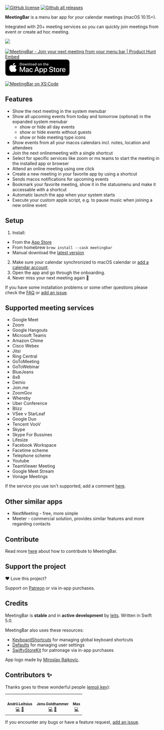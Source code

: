 [![GitHub license](https://img.shields.io/github/license/leits/MeetingBar.svg)](https://github.com/leits/MeetingBar/blob/master/LICENSE)
[![Github all releases](https://img.shields.io/github/downloads/leits/MeetingBar/total.svg)](https://GitHub.com/leits/MeetingBar/releases/)

**MeetingBar** is a menu bar app for your calendar meetings (macOS 10.15+).

Integrated with 20+ meeting services so you can quickly join meetings from event or create ad hoc meeting.

<img src="https://github.com/leits/MeetingBar/blob/master/screenshot.png" width="700">

<a href="https://www.producthunt.com/posts/meetingbar?utm_source=badge-featured&utm_medium=badge&utm_souce=badge-meetingbar" target="_blank"><img src="https://api.producthunt.com/widgets/embed-image/v1/featured.svg?post_id=203807&theme=light" alt="MeetingBar - Join your next meeting from your menu bar | Product Hunt Embed" style="width: 250px; height: 54px;" width="250px" height="54px" /></a>
[![Download on the Mac App Store](mas_badge.png)](https://apps.apple.com/us/app/id1532419400)

[![MeetingBar on XS:Code](https://xscode.com/assets/promo-banner.svg)](https://xscode.com/leits/MeetingBar)

## Features

* Show the next meeting in the system menubar
* Show all upcoming events from today and tomorrow (optional) in the expanded system menubar 
  * show or hide all day events
  * show or hide events without guests
  * show or hide meeting type icons 
* Show events from all your macos calendars incl. notes, location and attendees
* Join the next onlinemeeting with a single shortcut
* Select for specific services like zoom or ms teams to start the meeting in the installed app or browser
* Attend an online meeting using one click
* Create a new meeting in your favorite app by using a shortcut
* Sends macos notifications for upcoming events
* Bookmark your favorite meeting, show it in the statusmenu and make it accessable with a shortcut
* Automatic launch the app when your system starts 
* Execute your custom apple script, e.g. to pause music when joining a new online event 

## Setup

1. Install:
  * From the [App Store](https://apps.apple.com/us/app/id1532419400)
  * From homebrew `brew install --cask meetingbar`
  * Manual download the [latest version](https://github.com/leits/MeetingBar/releases/latest/download/MeetingBar.dmg)
2. Make sure your calendar synchronized to macOS calendar or [add a calendar account](https://support.apple.com/guide/calendar/add-or-delete-calendar-accounts-icl4308d6701/mac).
3. Open the app and go through the onboarding.
4. Never miss your next meeting again :tada:

If you have some installation problems or some other questions please check the [FAQ](../../wiki/FAQ) or [add an issue](https://github.com/leits/MeetingBar/issues/new).

## Supported meeting services

* Google Meet
* Zoom
* Google Hangouts
* Microsoft Teams
* Amazon Chime
* Cisco Webex
* Jitsi
* Ring Central
* GoToMeeting
* GoToWebinar
* BlueJeans
* 8x8
* Demio
* Join.me
* ZoomGov
* Whereby
* Uber Conference
* Blizz
* VSee
v StarLeaf
* Google Duo
* Tencent VooV
* Skype
* Skype For Bussines
* Lifesize
* Facebook Workspace
* Facetime scheme
* Telephone scheme
* Youtube
* TeamViewer Meeting
* Google Meet Stream
* Vonage Meetings


If the service you use isn't supported, add a comment [here](https://github.com/leits/MeetingBar/discussions/108).


## Other similar apps

* NextMeeting - free, more simple
* Meeter - commercial solution, provides similar features and more regarding contacts

## Contribute

Read more [here](CONTRIBUTING.md) about how to contribute to MeetingBar.

## Support the project

❤️ Love this project?

Support on [Patreon](https://www.patreon.com/meetingbar) or via in-app purchases.

## Credits

MeetingBar is **stable** and in **active development** by [leits](https://github.com/leits). Written in Swift 5.0.

MeetingBar also uses these resources:
* [KeyboardShortcuts](https://github.com/sindresorhus/KeyboardShortcuts) for managing global keyboard shortcuts
* [Defaults](https://github.com/sindresorhus/Defaults) for managing user settings
* [SwiftyStoreKit](https://github.com/bizz84/SwiftyStoreKit) for patronage via in-app purchases

App logo made by [Miroslav Rajkovic](https://www.rajkovic.co/).

## Contributors ✨

Thanks goes to these wonderful people ([emoji key](https://allcontributors.org/docs/en/emoji-key)):

<!-- ALL-CONTRIBUTORS-LIST:START - Do not remove or modify this section -->
<!-- prettier-ignore-start -->
<!-- markdownlint-disable -->
<table>
  <tr>
    <td align="center"><a href="https://github.com/leits"><img src="https://avatars.githubusercontent.com/u/12017826?v=4?s=100" width="100px;" alt=""/><br /><sub><b>Andrii Leitsius</b></sub></a><br /><a href="https://github.com/leits/MeetingBar/commits?author=leits" title="Code">💻</a> <a href="#maintenance-leits" title="Maintenance">🚧</a></td>
    <td align="center"><a href="https://github.com/jgoldhammer"><img src="https://avatars.githubusercontent.com/u/3872101?v=4?s=100" width="100px;" alt=""/><br /><sub><b>Jens Goldhammer</b></sub></a><br /><a href="https://github.com/leits/MeetingBar/commits?author=jgoldhammer" title="Code">💻</a> <a href="#maintenance-jgoldhammer" title="Maintenance">🚧</a></td>
    <td align="center"><a href="https://github.com/0bmxa"><img src="https://avatars.githubusercontent.com/u/15385891?v=4?s=100" width="100px;" alt=""/><br /><sub><b>Max</b></sub></a><br /><a href="https://github.com/leits/MeetingBar/commits?author=0bmxa" title="Code">💻</a></td>
  </tr>
</table>

<!-- markdownlint-restore -->
<!-- prettier-ignore-end -->

<!-- ALL-CONTRIBUTORS-LIST:END -->

If you encounter any bugs or have a feature request, [add an issue](https://github.com/leits/MeetingBar/issues/new).
